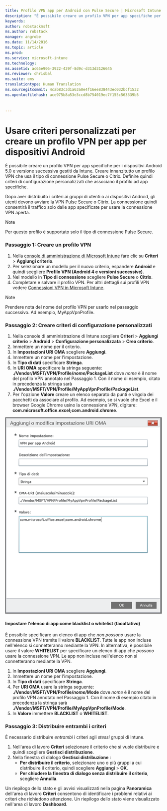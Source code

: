 ```yaml
---
title: Profilo VPN app per Android con Pulse Secure | Microsoft Intune
description: "È possibile creare un profilo VPN per app specifiche per i dispositivi Android gestiti da Intune."
keywords: 
author: robstackmsft
ms.author: robstack
manager: angrobe
ms.date: 11/14/2016
ms.topic: article
ms.prod: 
ms.service: microsoft-intune
ms.technology: 
ms.assetid: ac65e906-3922-429f-8d9c-d313d3126645
ms.reviewer: chrisbal
ms.suite: ems
translationtype: Human Translation
ms.sourcegitcommit: 4cab83c3d1a63a0e4f16ee838443ec032bcf1532
ms.openlocfilehash: ace975b8a53e3ccd8b754019ec7f155c563339b5


---
```


# <a name="use-a-custom-policy-to-create-a-per-app-vpn-profile-for-android-devices"></a>Usare criteri personalizzati per creare un profilo VPN per app per dispositivi Android

È possibile creare un profilo VPN per app specifiche per i dispositivi Android 5.0 e versione successiva gestiti da Intune. Creare innanzitutto un profilo VPN che usa il tipo di connessione Pulse Secure o Citrix. Definire quindi criteri di configurazione personalizzati che associano il profilo ad app specifiche. 

Dopo aver distribuito i criteri ai gruppi di utenti o ai dispositivi Android, gli utenti devono avviare la VPN Pulse Secure o Citrix. La connessione quindi consentirà il traffico solo dalle app specificate per usare la connessione VPN aperta.

> [!NOTE]
>
> Per questo profilo è supportato solo il tipo di connessione Pulse Secure.


### <a name="step-1-create-a-vpn-profile"></a>Passaggio 1: Creare un profilo VPN

1. Nella [console di amministrazione di Microsoft Intune](https://manage.microsoft.com) fare clic su **Criteri** > **Aggiungi criterio**.
2. Per selezionare un modello per il nuovo criterio, espandere **Android** e quindi scegliere **Profilo VPN (Android 4 e versioni successive)**.
3. Nel modello in **Tipo di connessione** scegliere **Pulse Secure** o **Citrix**.
4. Completare e salvare il profilo VPN. Per altri dettagli sui profili VPN vedere [Connessioni VPN in Microsoft Intune](../deploy-use/vpn-connections-in-microsoft-intune.md).

> [!NOTE]
>
> Prendere nota del nome del profilo VPN per usarlo nel passaggio successivo. Ad esempio, MyAppVpnProfile.

### <a name="step-2-create-a-custom-configuration-policy"></a>Passaggio 2: Creare criteri di configurazione personalizzati

   1. Nella console di amministrazione di Intune scegliere **Criteri** > **Aggiungi criterio** > **Android** > **Configurazione personalizzata** > **Crea criterio**.
   2. Immettere un nome per il criterio.
   3. In **Impostazioni URI OMA** scegliere **Aggiungi**.
   4. Immettere un nome per l'impostazione.
   5. In **Tipo di dati** specificare **Stringa**.
   6. In **URI OMA** specificare la stringa seguente: **./Vendor/MSFT/VPN/Profile/*nome*/PackageList** dove *nome* è il nome del profilo VPN annotato nel Passaggio 1. Con il nome di esempio, citato in precedenza la stringa sarà **./Vendor/MSFT/VPN/Profile/MyAppVpnProfile/PackageList**.
   7.   Per l'opzione **Valore** creare un elenco separato da punti e virgola dei pacchetti da associare al profilo. Ad esempio, se si vuole che Excel e il browser Google Chrome usino la connessione VPN, digitare: **com.microsoft.office.excel;com.android.chrome**.

![Esempio di criteri personalizzati VPN per app Android](./media/android_per_app_vpn_oma_uri.png)

#### <a name="set-your-app-list-to-blacklist-or-whitelist-optional"></a>Impostare l'elenco di app come blacklist o whitelist (facoltativo)
  È possibile specificare un elenco di app che *non possono* usare la connessione VPN tramite il valore **BLACKLIST**. Tutte le app non incluse nell'elenco si connetteranno mediante la VPN.
In alternativa, è possibile usare il valore **WHITELIST** per specificare un elenco di app che *possono* usare la connessione VPN. Le app non incluse nell'elenco non si connetteranno mediante la VPN.
  1.    In **Impostazioni URI OMA** scegliere **Aggiungi**.
  2.    Immettere un nome per l'impostazione.
  3.    In **Tipo di dati** specificare **Stringa**.
  4.    Per **URI OMA** usare la stringa seguente: **./Vendor/MSFT/VPN/Profile/*nome*/Mode** dove *nome* è il nome del profilo VPN annotato nel Passaggio 1. Con il nome di esempio citato in precedenza la stringa sarà **./Vendor/MSFT/VPN/Profile/MyAppVpnProfile/Mode**.
  5.    In **Valore** immettere **BLACKLIST** o **WHITELIST**.



### <a name="step-3-deploy-both-policies"></a>Passaggio 3: Distribuire entrambi i criteri

È necessario distribuire *entrambi* i criteri agli *stessi* gruppi di Intune.

1.  Nell'area di lavoro **Criteri** selezionare il criterio che si vuole distribuire e quindi scegliere **Gestisci distribuzione**.
2.  Nella finestra di dialogo **Gestisci distribuzione** :
    -   **Per distribuire il criterio**, selezionare uno o più gruppi a cui distribuire il criterio, quindi scegliere **Aggiungi** > **OK**.
    -   **Per chiudere la finestra di dialogo senza distribuire il criterio**, scegliere **Annulla**.

Un riepilogo dello stato e gli avvisi visualizzati nella pagina **Panoramica** dell'area di lavoro **Criteri** consentono di identificare i problemi relativi ai criteri che richiedono attenzione. Un riepilogo dello stato viene visualizzato nell'area di lavoro **Dashboard**.



<!--HONumber=Nov16_HO2-->


